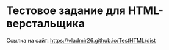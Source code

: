 <h1>Тестовое задание для HTML-верстальщика</h1>

Ссылка на сайт: https://vladmir26.github.io/TestHTML/dist
